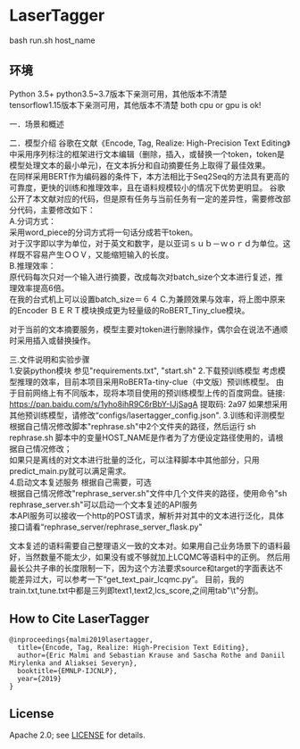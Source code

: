 # LaserTagger
bash run.sh host_name

## 环境
Python 3.5+     python3.5~3.7版本下亲测可用，其他版本不清楚  
tensorflow1.15版本下亲测可用，其他版本不清楚 
both cpu or gpu is ok!  


一．场景和概述


二．模型介绍
谷歌在文献《Encode, Tag, Realize: High-Precision Text Editing》中采用序列标注的框架进行文本编辑（删除，插入，或替换一个token，token是模型处理文本的最小单元)，在文本拆分和自动摘要任务上取得了最佳效果。  
在同样采用BERT作为编码器的条件下，本方法相比于Seq2Seq的方法具有更高的可靠度，更快的训练和推理效率，且在语料规模较小的情况下优势更明显。
谷歌公开了本文献对应的代码，但是原有任务与当前任务有一定的差异性，需要修改部分代码，主要修改如下：  
A.分词方式：  
采用word_piece的分词方式将一句话分成若干token。  
对于汉字即以字为单位，对于英文和数字，是以亚词ｓｕｂ－ｗｏｒｄ为单位。这样既不容易产生ＯＯＶ，又能缩短输入的长度。  
B.推理效率：  
原代码每次只对一个输入进行摘要，改成每次对batch_size个文本进行复述，推理效率提高6倍。  
在我的台式机上可以设置batch_size＝６４
C.为兼顾效果与效率，将上图中原来的Encoder ＢＥＲＴ模块换成更为轻量级的RoBERT_Tiny_clue模块。  

对于当前的文本摘要服务，模型主要对token进行删除操作，偶尔会在说法不通顺时采用插入或替换操作。  

三.文件说明和实验步骤  
1.安装python模块
参见"requirements.txt", "start.sh"
2.下载预训练模型
考虑模型推理的效率，目前本项目采用RoBERTa-tiny-clue（中文版）预训练模型。
由于目前网络上有不同版本，现将本项目使用的预训练模型上传的百度网盘。链接: https://pan.baidu.com/s/1yho8ihR9C6rBbY-IJjSagA 提取码: 2a97
如果想采用其他预训练模型，请修改“configs/lasertagger_config.json".
3.训练和评测模型  
根据自己情况修改脚本"rephrase.sh"中2个文件夹的路径，然后运行  sh rephrase.sh
脚本中的变量HOST_NAME是作者为了方便设定路径使用的，请根据自己情况修改；  
如果只是离线的对文本进行批量的泛化，可以注释脚本中其他部分，只用predict_main.py就可以满足需求。  
4.启动文本复述服务  根据自己需要，可选  
根据自己情况修改"rephrase_server.sh"文件中几个文件夹的路径，使用命令"sh rephrase_server.sh"可以启动一个文本复述的API服务  
本API服务可以接收一个http的POST请求，解析并对其中的文本进行泛化，具体接口请看“rephrase_server/rephrase_server_flask.py"  

文本复述的语料需要自己整理语义一致的文本对。如果用自己业务场景下的语料最好，当然数量不能太少，如果没有或不够就加上LCQMC等语料中的正例。
然后用最长公共子串的长度限制一下，因为这个方法要求source和target的字面表达不能差异过大，可以参考一下“get_text_pair_lcqmc.py”。
目前，我的train.txt,tune.txt中都是三列即text1,text2,lcs_score,之间用tab"\t"分割。



## How to Cite LaserTagger

```
@inproceedings{malmi2019lasertagger,
  title={Encode, Tag, Realize: High-Precision Text Editing},
  author={Eric Malmi and Sebastian Krause and Sascha Rothe and Daniil Mirylenka and Aliaksei Severyn},
  booktitle={EMNLP-IJCNLP},
  year={2019}
}
```

## License

Apache 2.0; see [LICENSE](LICENSE) for details.
